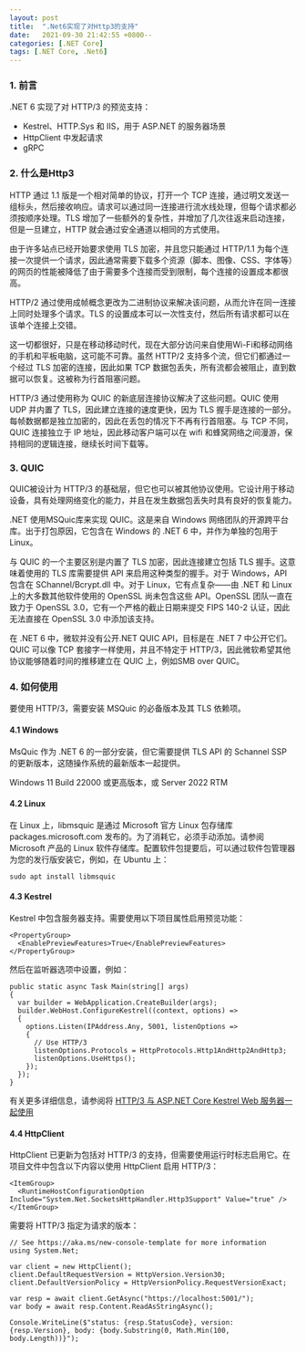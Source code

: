 ```yaml
---
layout: post
title:  ".Net6实现了对Http3的支持"
date:   2021-09-30 21:42:55 +0800--
categories: [.NET Core]
tags: [.NET Core, .Net6]  
---
```


### 1. 前言
.NET 6 实现了对 HTTP/3 的预览支持：
- Kestrel、HTTP.Sys 和 IIS，用于 ASP.NET 的服务器场景
- HttpClient 中发起请求
- gRPC

### 2. 什么是Http3

HTTP 通过 1.1 版是一个相对简单的协议，打开一个 TCP 连接，通过明文发送一组标头，然后接收响应。请求可以通过同一连接进行流水线处理，但每个请求都必须按顺序处理。TLS 增加了一些额外的复杂性，并增加了几次往返来启动连接，但是一旦建立，HTTP 就会通过安全通道以相同的方式使用。

由于许多站点已经开始要求使用 TLS 加密，并且您只能通过 HTTP/1.1 为每个连接一次提供一个请求，因此通常需要下载多个资源（脚本、图像、CSS、字体等）的网页的性能被降低了由于需要多个连接而受到限制，每个连接的设置成本都很高。

HTTP/2 通过使用成帧概念更改为二进制协议来解决该问题，从而允许在同一连接上同时处理多个请求。TLS 的设置成本可以一次性支付，然后所有请求都可以在该单个连接上交错。

这一切都很好，只是在移动移动时代，现在大部分访问来自使用Wi-Fi和移动网络的手机和平板电脑，这可能不可靠。虽然 HTTP/2 支持多个流，但它们都通过一个经过 TLS 加密的连接，因此如果 TCP 数据包丢失，所有流都会被阻止，直到数据可以恢复。这被称为行首阻塞问题。

HTTP/3 通过使用称为 QUIC 的新底层连接协议解决了这些问题。QUIC 使用 UDP 并内置了 TLS，因此建立连接的速度更快，因为 TLS 握手是连接的一部分。每帧数据都是独立加密的，因此在丢包的情况下不再有行首阻塞。与 TCP 不同，QUIC 连接独立于 IP 地址，因此移动客户端可以在 wifi 和蜂窝网络之间漫游，保持相同的逻辑连接，继续长时间下载等。

### 3. QUIC 
QUIC被设计为 HTTP/3 的基础层，但它也可以被其他协议使用。它设计用于移动设备，具有处理网络变化的能力，并且在发生数据包丢失时具有良好的恢复能力。

.NET 使用MSQuic库来实现 QUIC。这是来自 Windows 网络团队的开源跨平台库。出于打包原因，它包含在 Windows 的 .NET 6 中，并作为单独的包用于 Linux。

与 QUIC 的一个主要区别是内置了 TLS 加密，因此连接建立包括 TLS 握手。这意味着使用的 TLS 库需要提供 API 来启用这种类型的握手。对于 Windows，API 包含在 SChannel/Bcrypt.dll 中。对于 Linux，它有点复杂——由 .NET 和 Linux 上的大多数其他软件使用的 OpenSSL 尚未包含这些 API。OpenSSL 团队一直在致力于 OpenSSL 3.0，它有一个严格的截止日期来提交 FIPS 140-2 认证，因此无法直接在 OpenSSL 3.0 中添加该支持。

在 .NET 6 中，微软并没有公开.NET QUIC API，目标是在 .NET 7 中公开它们。QUIC 可以像 TCP 套接字一样使用，并且不特定于 HTTP/3，因此微软希望其他协议能够随着时间的推移建立在 QUIC 上，例如SMB over QUIC。

### 4. 如何使用
要使用 HTTP/3，需要安装 MSQuic 的必备版本及其 TLS 依赖项。

#### 4.1 Windows
MsQuic 作为 .NET 6 的一部分安装，但它需要提供 TLS API 的 Schannel SSP 的更新版本，这随操作系统的最新版本一起提供。

Windows 11 Build 22000 或更高版本，或 Server 2022 RTM

#### 4.2 Linux
在 Linux 上，libmsquic 是通过 Microsoft 官方 Linux 包存储库 packages.microsoft.com 发布的。为了消耗它，必须手动添加。请参阅Microsoft 产品的 Linux 软件存储库。配置软件包提要后，可以通过软件包管理器为您的发行版安装它，例如，在 Ubuntu 上：
```
sudo apt install libmsquic
```

#### 4.3 Kestrel 
Kestrel 中包含服务器支持。需要使用以下项目属性启用预览功能：
```
<PropertyGroup>
  <EnablePreviewFeatures>True</EnablePreviewFeatures>
</PropertyGroup>
```
然后在监听器选项中设置，例如：
```
public static async Task Main(string[] args)
{
  var builder = WebApplication.CreateBuilder(args);
  builder.WebHost.ConfigureKestrel((context, options) =>
  {
    options.Listen(IPAddress.Any, 5001, listenOptions =>
    {
      // Use HTTP/3
      listenOptions.Protocols = HttpProtocols.Http1AndHttp2AndHttp3;
      listenOptions.UseHttps();
    });
  });
}
```
有关更多详细信息，请参阅将 [HTTP/3 与 ASP.NET Core Kestrel Web 服务器一起使用](https://docs.microsoft.com/zh-cn/aspnet/core/fundamentals/servers/kestrel/http3?view=aspnetcore-6.0)


#### 4.4 HttpClient
HttpClient 已更新为包括对 HTTP/3 的支持，但需要使用运行时标志启用它。在项目文件中包含以下内容以使用 HttpClient 启用 HTTP/3：
```
<ItemGroup>
  <RuntimeHostConfigurationOption Include="System.Net.SocketsHttpHandler.Http3Support" Value="true" />
</ItemGroup>
```
需要将 HTTP/3 指定为请求的版本：
```
// See https://aka.ms/new-console-template for more information
using System.Net;

var client = new HttpClient();
client.DefaultRequestVersion = HttpVersion.Version30;
client.DefaultVersionPolicy = HttpVersionPolicy.RequestVersionExact;

var resp = await client.GetAsync("https://localhost:5001/");
var body = await resp.Content.ReadAsStringAsync();

Console.WriteLine($"status: {resp.StatusCode}, version: {resp.Version}, body: {body.Substring(0, Math.Min(100, body.Length))}");
```
